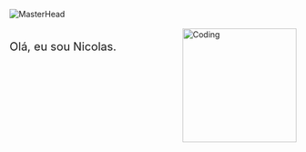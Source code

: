 ![MasterHead](https://t3.ftcdn.net/jpg/02/68/48/86/360_F_268488616_wcoB2JnGbOD2u3bpn2GPmu0KJQ4Ah66T.jpg)
<br><br>
<img align="right" alt="Coding" width="200" src="https://dl.openseauserdata.com/cache/originImage/files/527a9783c28c70962773a73db797ea4d.gif">
<p align="left" style="font-size: 20px;"> Olá, eu sou Nicolas.</p>
